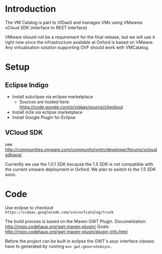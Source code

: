 # Introduction #

The VM Catalog is part to VIDaaS and manages VMs using VMwares vCloud SDK (interface to REST interface)

VMware should not be a requirement for the final release, but we will use it right now since the infrastructure available at Oxford is based on VMware. Any virtualisation solution supporting OVF should work with VMCatalog.

# Setup #

## Eclipse Indigo ##

  * Install subclipse via eclipse marketplace
    * Sources are hosted here: https://code.google.com/p/vidaas/source/checkout
  * Install m2e via eclipse marketplace
  * Install Google Plugin for Eclipse

## VCloud SDK ##

see http://communities.vmware.com/community/vmtn/developer/forums/vcloudsdkjava/

Currently we use the 1.0.1 SDK because the 1.5 SDK is not compatible with the current vmware deployment in Oxford. We plan to switch to the 1.5 SDK soon.

# Code #

Use eclipse to checkout `https://vidaas.googlecode.com/svn/ovfcatalog/trunk`

The build process is based on the Maven GWT Plugin.
Documentation: http://mojo.codehaus.org/gwt-maven-plugin/
Goals: http://mojo.codehaus.org/gwt-maven-plugin/plugin-info.html

Before the project can be built in eclipse the GWT's asyc interface classes have to generated by running `mvn gwt:generateAsync`.